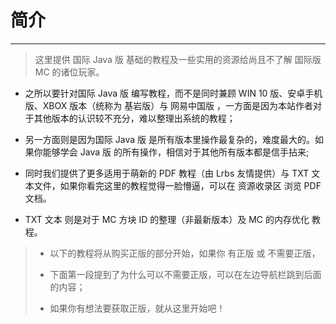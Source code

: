 # 简介

---

> 这里提供 国际 Java 版 基础的教程及一些实用的资源给尚且不了解 国际版 MC 的诸位玩家。

- 之所以要针对国际 Java 版 编写教程，而不是同时兼顾 WIN 10 版、安卓手机版、XBOX 版本（统称为 基岩版）与 网易中国版 ，一方面是因为本站作者对于其他版本的认识较不充分，难以整理出系统的教程；

- 另一方面则是因为国际 Java 版 是所有版本里操作最复杂的，难度最大的。如果你能够学会 Java 版 的所有操作，相信对于其他所有版本都是信手拈来;

- 同时我们提供了更多适用于萌新的 PDF 教程（由 Lrbs 友情提供）与 TXT 文本文件，如果你看完这里的教程觉得一脸懵逼，可以在 资源收录区 浏览 PDF 文档。

- TXT 文本 则是对于 MC 方块 ID 的整理（非最新版本）及 MC 的内存优化 教程。

> - 以下的教程将从购买正版的部分开始，如果你 有正版 或 不需要正版，
>
> - 下面第一段提到了为什么可以不需要正版，可以在左边导航栏跳到后面的内容；
>
> - 如果你有想法要获取正版，就从这里开始吧！